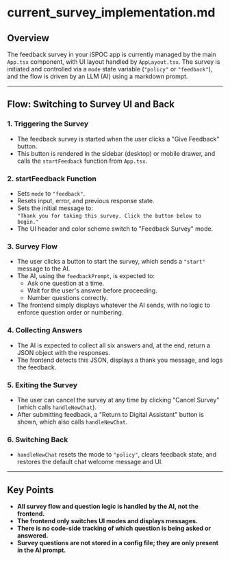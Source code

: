 # current_survey_implementation.md

## Overview

The feedback survey in your iSPOC app is currently managed by the main `App.tsx` component, with UI layout handled by `AppLayout.tsx`. The survey is initiated and controlled via a `mode` state variable (`"policy"` or `"feedback"`), and the flow is driven by an LLM (AI) using a markdown prompt.

---

## Flow: Switching to Survey UI and Back

### 1. **Triggering the Survey**

- The feedback survey is started when the user clicks a "Give Feedback" button.
- This button is rendered in the sidebar (desktop) or mobile drawer, and calls the `startFeedback` function from `App.tsx`.

### 2. **startFeedback Function**

- Sets `mode` to `"feedback"`.
- Resets input, error, and previous response state.
- Sets the initial message to:  
  `"Thank you for taking this survey. Click the button below to begin."`
- The UI header and color scheme switch to "Feedback Survey" mode.

### 3. **Survey Flow**

- The user clicks a button to start the survey, which sends a `"start"` message to the AI.
- The AI, using the `feedbackPrompt`, is expected to:
  - Ask one question at a time.
  - Wait for the user's answer before proceeding.
  - Number questions correctly.
- The frontend simply displays whatever the AI sends, with no logic to enforce question order or numbering.

### 4. **Collecting Answers**

- The AI is expected to collect all six answers and, at the end, return a JSON object with the responses.
- The frontend detects this JSON, displays a thank you message, and logs the feedback.

### 5. **Exiting the Survey**

- The user can cancel the survey at any time by clicking "Cancel Survey" (which calls `handleNewChat`).
- After submitting feedback, a "Return to Digital Assistant" button is shown, which also calls `handleNewChat`.

### 6. **Switching Back**

- `handleNewChat` resets the mode to `"policy"`, clears feedback state, and restores the default chat welcome message and UI.

---

## Key Points

- **All survey flow and question logic is handled by the AI, not the frontend.**
- **The frontend only switches UI modes and displays messages.**
- **There is no code-side tracking of which question is being asked or answered.**
- **Survey questions are not stored in a config file; they are only present in the AI prompt.**
